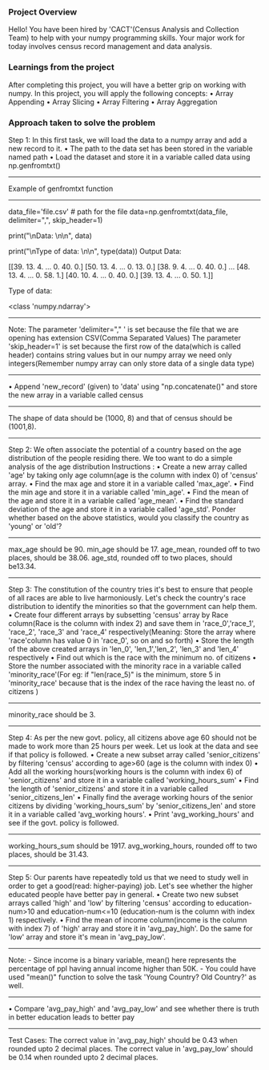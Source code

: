 ### Project Overview

 Hello!
You have been hired by 'CACT'(Census Analysis and Collection Team) to help with your numpy programming skills. Your major work for today involves census record management and data analysis. 



### Learnings from the project

 After completing this project, you will have a better grip on working with numpy. In this project, you will apply the following concepts:
•	Array Appending
•	Array Slicing
•	Array Filtering
•	Array Aggregation


### Approach taken to solve the problem

 Step 1: In this first task, we will load the data to a numpy array and add a new record to it.
•	The path to the data set has been stored in the variable named path 
•	Load the dataset and store it in a variable called data using np.genfromtxt()
________________________________________
   Example of genfromtxt function
________________________________________
data_file='file.csv' # path for the file
data=np.genfromtxt(data_file, delimiter=",", skip_header=1)

print("\nData: \n\n", data)

print("\nType of data: \n\n", type(data))
Output
Data: 

[[39. 13.  4. ...  0. 40.  0.]
 [50. 13.  4. ...  0. 13.  0.]
 [38.  9.  4. ...  0. 40.  0.]
 ...
 [48. 13.  4. ...  0. 58.  1.]
 [40. 10.  4. ...  0. 40.  0.]
 [39. 13.  4. ...  0. 50.  1.]]

Type of data: 

 <class 'numpy.ndarray'>
________________________________________
Note:
The parameter 'delimiter="," ' is set because the file that we are opening has extension CSV(Comma Separated Values)
The parameter 'skip_header=1' is set because the first row of the data(which is called header) contains string values but in our numpy array we need only integers(Remember numpy array can only store data of a single data type)
________________________________________
•	Append 'new_record' (given) to 'data' using "np.concatenate()" and store the new array in a variable called census
________________________________________
The shape of data should be (1000, 8) and that of census should be (1001,8).
________________________________________
Step 2: We often associate the potential of a country based on the age distribution of the people residing there. We too want to do a simple analysis of the age distribution
Instructions :
•	Create a new array called 'age' by taking only age column(age is the column with index 0) of 'census' array.
•	Find the max age and store it in a variable called 'max_age'.
•	Find the min age and store it in a variable called 'min_age'. 
•	Find the mean of the age and store it in a variable called 'age_mean'.
•	Find the standard deviation of the age and store it in a variable called 'age_std'.
Ponder whether based on the above statistics, would you classify the country as 'young' or 'old'?
________________________________________
max_age should be 90. 
min_age should be 17. 
age_mean, rounded off to two places, should be 38.06. 
age_std, rounded off to two places, should be13.34.
________________________________________
Step 3: The constitution of the country tries it's best to ensure that people of all races are able to live harmoniously. Let's check the country's race distribution to identify the minorities so that the government can help them.
•	Create four different arrays by subsetting 'census' array by Race column(Race is the column with index 2) and save them in 'race_0','race_1', 'race_2', 'race_3' and 'race_4' respectively(Meaning: Store the array where 'race'column has value 0 in 'race_0', so on and so forth)
•	Store the length of the above created arrays in 'len_0', 'len_1','len_2', 'len_3' and 'len_4' respectively
•	Find out which is the race with the minimum no. of citizens
•	Store the number associated with the minority race in a variable called 'minority_race'(For eg: if "len(race_5)" is the minimum, store 5 in 'minority_race' because that is the index of the race having the least no. of citizens )
________________________________________
minority_race should be 3.
________________________________________
Step 4: As per the new govt. policy, all citizens above age 60 should not be made to work more than 25 hours per week. Let us look at the data and see if that policy is followed.
•	Create a new subset array called 'senior_citizens' by filtering 'census' according to age>60 (age is the column with index 0)
•	Add all the working hours(working hours is the column with index 6) of 'senior_citizens' and store it in a variable called 'working_hours_sum'
•	Find the length of 'senior_citizens' and store it in a variable called 'senior_citizens_len' 
•	Finally find the average working hours of the senior citizens by dividing 'working_hours_sum' by 'senior_citizens_len' and store it in a variable called 'avg_working hours'.
•	Print 'avg_working_hours' and see if the govt. policy is followed.
________________________________________
working_hours_sum should be 1917. 
avg_working_hours, rounded off to two places, should be 31.43.
________________________________________
Step 5: Our parents have repeatedly told us that we need to study well in order to get a good(read: higher-paying) job. Let's see whether the higher educated people have better pay in general.
•	Create two new subset arrays called 'high' and 'low' by filtering 'census' according to education-num>10 and education-num<=10 (education-num is the column with index 1) respectively.
•	Find the mean of income column(income is the column with index 7) of 'high' array and store it in 'avg_pay_high'. Do the same for 'low' array and store it's mean in 'avg_pay_low'.
________________________________________
Note: - Since income is a binary variable, mean() here represents the percentage of ppl having annual income higher than 50K. - You could have used "mean()" function to solve the task 'Young Country? Old Country?' as well.
________________________________________
•	Compare 'avg_pay_high' and 'avg_pay_low' and see whether there is truth in better education leads to better pay 
________________________________________
Test Cases: The correct value in 'avg_pay_high' should be 0.43 when rounded upto 2 decimal places. The correct value in 'avg_pay_low' should be 0.14 when rounded upto 2 decimal places.




